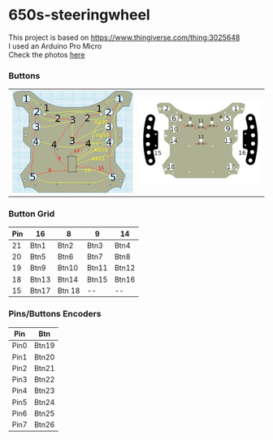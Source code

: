 # 650s-steeringwheel
This project is based on https://www.thingiverse.com/thing:3025648  
I used an Arduino Pro Micro  
Check the photos <a href="/photos/photos.md">here</a>

### Buttons
<table><tr><td><img src="/images/button_schema.jpg" width=500></td><td><img src="/images/buttons.png" width=500></td></tr></table>

### Button Grid
| Pin | 16 | 8 | 9 | 14 |
| --- | --- | --- | --- | --- |
| 21 | Btn1 | Btn2 | Btn3 | Btn4 |
| 20 | Btn5 | Btn6 | Btn7 | Btn8 |
| 19 | Btn9 | Btn10 | Btn11 | Btn12 |
| 18 | Btn13 | Btn14 | Btn15 | Btn16 |
| 15 | Btn17 | Btn 18 | -- | -- |

### Pins/Buttons Encoders

| Pin | Btn |
| --- | --- |
|Pin0 | Btn19|
|Pin1 | Btn20|
|Pin2 | Btn21|
|Pin3 | Btn22|
|Pin4 | Btn23|
|Pin5 | Btn24|
|Pin6 | Btn25|
|Pin7 | Btn26|

